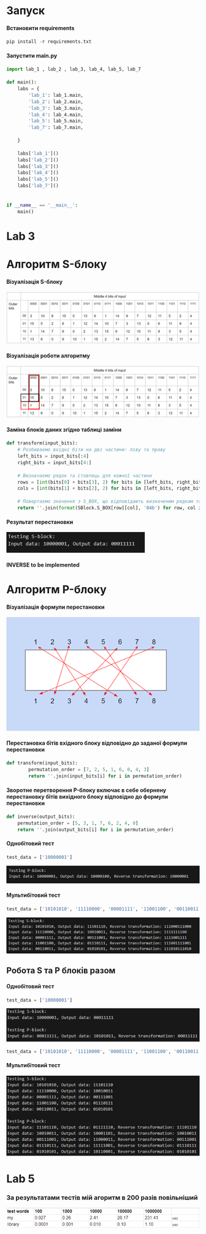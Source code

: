 # Запуск
#### Встановити requirements
```python
pip install -r requirements.txt
```
#### Запустити main.py
```python
import lab_1 , lab_2 , lab_3, lab_4, lab_5, lab_7

def main():
    labs = {
        'lab_1': lab_1.main,
        'lab_2': lab_2.main,
        'lab_3': lab_3.main,
        'lab_4': lab_4.main,
        'lab_5': lab_5.main,
        'lab_7': lab_7.main,
        
    }

    labs['lab_1']()
    labs['lab_2']()
    labs['lab_3']()
    labs['lab_4']()
    labs['lab_5']()
    labs['lab_7']()
    

if __name__ == '__main__':
    main()
```

# Lab 3
# Алгоритм S-блоку
#### Візуалізація S-блоку
![S_block](/screenshots/S_box.png)

#### Візуалізація роботи алгоритму
![S_block](/screenshots/S_box_vizualization.png)

#### Заміна блоків даних згідно таблиці заміни
```python
def transform(input_bits):
    # Розбиваємо вхідні біти на дві частини: ліву та праву
    left_bits = input_bits[:4]
    right_bits = input_bits[4:]

    # Визначаємо рядок та стовпець для кожної частини
    rows = [int(bits[0] + bits[3], 2) for bits in [left_bits, right_bits]]
    cols = [int(bits[1] + bits[2], 2) for bits in [left_bits, right_bits]]
    
    # Повертаємо значення з S_BOX, що відповідають визначеним рядкам та стовпцям для кожної частини
    return ''.join(format(SBlock.S_BOX[row][col], '04b') for row, col in zip(rows, cols))
```
#### Результат перестановки
![S_block](/screenshots/S_box_res.png)

#### INVERSE to be implemented

# Алгоритм P-блоку
#### Візуалізація формули перестановки
![P_box](/screenshots/P_Box.png)
#### Перестановка бітів вхідного блоку відповідно до заданої формули перестановки
```python
def transform(input_bits):
        permutation_order = [7, 2, 5, 1, 6, 0, 4, 3]
        return ''.join(input_bits[i] for i in permutation_order)
```

#### Зворотне перетворення P-блоку включає в себе обернену перестановку бітів вихідного блоку відповідно до формули перестановки
```python 
def inverse(output_bits):
    permutation_order = [5, 3, 1, 7, 6, 2, 4, 0]
    return ''.join(output_bits[i] for i in permutation_order)
```

#### Однобітовий тест
```python 
test_data = ['10000001']
```
![P_box_result](/screenshots/P_box_res.png)

#### Мультибітовий тест
```python 
test_data = ['10101010', '11110000', '00001111', '11001100', '00110011']
```
![P_box_multiple_test](/screenshots/P_box_multiple_test.png)

## Робота S та P блоків разом
#### Однобітовий тест
```python
test_data = ['10000001']
```
![S_and_P_res](/screenshots/S_and_P.png)

```python
test_data = ['10101010', '11110000', '00001111', '11001100', '00110011']
```
#### Мультибітовий тест
![S_and_P_multiple](/screenshots/S_and_P_multiple.png)
# Lab 5
### За результатами тестiв мiй агоритм в 200 разiв повiльнiший
![comparison libbrary with mine](/screenshots/comparison.png)